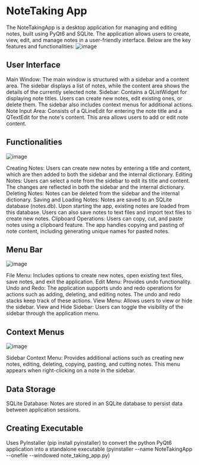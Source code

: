 # NoteTaking App
The NoteTakingApp is a desktop application for managing and editing notes, built using PyQt6 and SQLite. The application allows users to create, view, edit, and manage notes in a user-friendly interface. Below are the key features and functionalities:
![image](https://github.com/user-attachments/assets/845d0778-18e8-4e40-9424-4fbbf5bb7298)

## User Interface
Main Window: The main window is structured with a sidebar and a content area. The sidebar displays a list of notes, while the content area shows the details of the currently selected note.
Sidebar: Contains a QListWidget for displaying note titles. Users can create new notes, edit existing ones, or delete them. The sidebar also includes context menus for additional actions.
Note Input Area: Consists of a QLineEdit for entering the note title and a QTextEdit for the note's content. This area allows users to add or edit note content.

## Functionalities
![image](https://github.com/user-attachments/assets/425b60f8-1a0a-4816-856f-f403d35218d0)

Creating Notes: Users can create new notes by entering a title and content, which are then added to both the sidebar and the internal dictionary.
Editing Notes: Users can select a note from the sidebar to edit its title and content. The changes are reflected in both the sidebar and the internal dictionary.
Deleting Notes: Notes can be deleted from the sidebar and the internal dictionary.
Saving and Loading Notes: Notes are saved to an SQLite database (notes.db). Upon starting the app, existing notes are loaded from this database. Users can also save notes to text files and import text files to create new notes.
Clipboard Operations: Users can copy, cut, and paste notes using a clipboard feature. The app handles copying and pasting of note content, including generating unique names for pasted notes.

## Menu Bar
![image](https://github.com/user-attachments/assets/353bf889-27f8-4192-ae38-467b1ad21cfa)

File Menu: Includes options to create new notes, open existing text files, save notes, and exit the application.
Edit Menu: Provides undo functionality.
Undo and Redo: The application supports undo and redo operations for actions such as adding, deleting, and editing notes. The undo and redo stacks keep track of these actions.
View Menu: Allows users to view or hide the sidebar.
View and Hide Sidebar: Users can toggle the visibility of the sidebar through the application menu.

## Context Menus
![image](https://github.com/user-attachments/assets/e6845a66-b099-44de-ac1e-d5d8131e22a7)

Sidebar Context Menu: Provides additional actions such as creating new notes, editing, deleting, copying, pasting, and cutting notes. This menu appears when right-clicking on a note in the sidebar.

## Data Storage
SQLite Database: Notes are stored in an SQLite database to persist data between application sessions.

## Creating Executable
Uses PyInstaller (pip install pyinstaller) to convert the python PyQt6 application into a standalone executable (pyinstaller --name NoteTakingApp --onefile --windowed note_taking_app.py)
